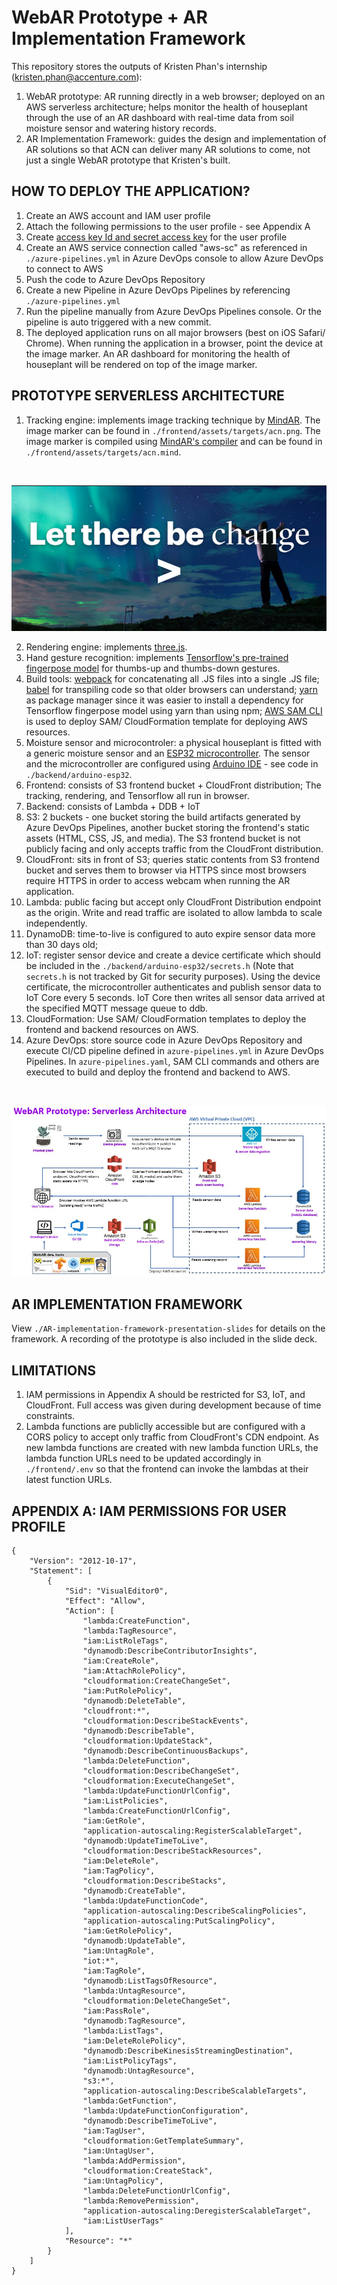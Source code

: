 # WebAR Prototype + AR Implementation Framework
This repository stores the outputs of Kristen Phan's internship (kristen.phan@accenture.com):
1. WebAR prototype: AR running directly in a web browser; deployed on an AWS serverless architecture; helps monitor the health of houseplant through the use of an AR dashboard with real-time data from soil moisture sensor and watering history records.
2. AR Implementation Framework: guides the design and implementation of AR solutions so that ACN can deliver many AR solutions to come, not just a single WebAR prototype that Kristen's built.

## HOW TO DEPLOY THE APPLICATION?
1. Create an AWS account and IAM user profile
2. Attach the following permissions to the user profile - see Appendix A
3. Create [access key Id and secret access key](https://docs.aws.amazon.com/powershell/latest/userguide/pstools-appendix-sign-up.html) for the user profile
4. Create an AWS service connection called "aws-sc" as referenced in ```./azure-pipelines.yml``` in Azure DevOps console to allow Azure DevOps to connect to AWS
5. Push the code to Azure DevOps Repository
5. Create a new Pipeline in Azure DevOps Pipelines by referencing ```./azure-pipelines.yml```
6. Run the pipeline manually from Azure DevOps Pipelines console. Or the pipeline is auto triggered with a new commit.
7. The deployed application runs on all major browsers (best on iOS Safari/ Chrome). When running the application in a browser, point the device at the image marker. An AR dashboard for monitoring the health of houseplant will be rendered on top of the image marker. 

## PROTOTYPE SERVERLESS ARCHITECTURE
1. Tracking engine: implements image tracking technique by [MindAR](https://hiukim.github.io/mind-ar-js-doc/). The image marker can be found in ```./frontend/assets/targets/acn.png```. The image marker is compiled using [MindAR's compiler](https://hiukim.github.io/mind-ar-js-doc/quick-start/compile) and can be found in ```./frontend/assets/targets/acn.mind```.
<br>

![Alt text](./frontend/assets/targets/acn.png?raw=true "Image marker")
<br>

2. Rendering engine: implements [three.js](https://threejs.org/).
3. Hand gesture recognition: implements [Tensorflow's pre-trained fingerpose model](https://github.com/andypotato/fingerpose) for thumbs-up and thumbs-down gestures.
4. Build tools: [webpack](https://webpack.js.org/) for concatenating all .JS files into a single .JS file; [babel](https://babeljs.io/) for transpiling code so that older browsers can understand; [yarn](https://yarnpkg.com/) as package manager since it was easier to install a dependency for Tensorflow fingerpose model using yarn than using npm; [AWS SAM CLI](https://docs.aws.amazon.com/serverless-application-model/latest/developerguide/serverless-sam-cli-command-reference.html) is used to deploy SAM/ CloudFormation template for deploying AWS resources.  
5. Moisture sensor and microcontroler: a physical houseplant is fitted with a generic moisture sensor and an [ESP32 microcontroller](https://www.espressif.com/en/products/socs/esp32). The sensor and the microcontroller are configured using [Arduino IDE](https://www.arduino.cc/en/software/) - see code in ```./backend/arduino-esp32```.   
6. Frontend: consists of S3 frontend bucket + CloudFront distribution; The tracking, rendering, and Tensorflow all run in browser. 
7. Backend: consists of Lambda + DDB + IoT
8. S3: 2 buckets - one bucket storing the build artifacts generated by Azure DevOps Pipelines, another bucket storing the frontend's static assets (HTML, CSS, JS, and media). The S3 frontend bucket is not publicly facing and only accepts traffic from the CloudFront distribution.
9. CloudFront: sits in front of S3; queries static contents from S3 frontend bucket and serves them to browser via HTTPS since most browsers require HTTPS in order to access webcam when running the AR application.
10. Lambda: public facing but accept only CloudFront Distribution endpoint as the origin. Write and read traffic are isolated to allow lambda to scale independently. 
11. DynamoDB: time-to-live is configured to auto expire sensor data more than 30 days old;
12. IoT: register sensor device and create a device certificate which should be included in the ```./backend/arduino-esp32/secrets.h``` (Note that ```secrets.h``` is not tracked by Git for security purposes). Using the device certificate, the microcontroller authenticates and publish sensor data to IoT Core every 5 seconds. IoT Core then writes all sensor data arrived at the specified MQTT message queue to ddb. 
13. CloudFormation: Use SAM/ CloudFormation templates to deploy the frontend and backend resources on AWS.
14. Azure DevOps: store source code in Azure DevOps Repository and execute CI/CD pipeline defined in ```azure-pipelines.yml``` in Azure DevOps Pipelines. In ```azure-pipelines.yaml```, SAM CLI commands and others are executed to build and deploy the frontend and backend to AWS. 
<br>

![Alt text](./prototype-serverless-architecture.jpg?raw=true "WebAR prototype serverless architecture")
<br>

## AR IMPLEMENTATION FRAMEWORK
View ```./AR-implementation-framework-presentation-slides``` for details on the framework. A recording of the prototype is also included in the slide deck.

## LIMITATIONS
1. IAM permissions in Appendix A should be restricted for S3, IoT, and CloudFront. Full access was given during development because of time constraints. 
2. Lambda functions are publiclly accessible but are configured with a CORS policy to accept only traffic from CloudFront's CDN endpoint. As new lambda functions are created with new lambda function URLs, the lambda function URLs need to be updated accordingly in ```./frontend/.env``` so that the frontend can invoke the lambdas at their latest function URLs.   

## APPENDIX A: IAM PERMISSIONS FOR USER PROFILE

```
{
    "Version": "2012-10-17",
    "Statement": [
        {
            "Sid": "VisualEditor0",
            "Effect": "Allow",
            "Action": [
                "lambda:CreateFunction",
                "lambda:TagResource",
                "iam:ListRoleTags",
                "dynamodb:DescribeContributorInsights",
                "iam:CreateRole",
                "iam:AttachRolePolicy",
                "cloudformation:CreateChangeSet",
                "iam:PutRolePolicy",
                "dynamodb:DeleteTable",
                "cloudfront:*",
                "cloudformation:DescribeStackEvents",
                "dynamodb:DescribeTable",
                "cloudformation:UpdateStack",
                "dynamodb:DescribeContinuousBackups",
                "lambda:DeleteFunction",
                "cloudformation:DescribeChangeSet",
                "cloudformation:ExecuteChangeSet",
                "lambda:UpdateFunctionUrlConfig",
                "iam:ListPolicies",
                "lambda:CreateFunctionUrlConfig",
                "iam:GetRole",
                "application-autoscaling:RegisterScalableTarget",
                "dynamodb:UpdateTimeToLive",
                "cloudformation:DescribeStackResources",
                "iam:DeleteRole",
                "iam:TagPolicy",
                "cloudformation:DescribeStacks",
                "dynamodb:CreateTable",
                "lambda:UpdateFunctionCode",
                "application-autoscaling:DescribeScalingPolicies",
                "application-autoscaling:PutScalingPolicy",
                "iam:GetRolePolicy",
                "dynamodb:UpdateTable",
                "iam:UntagRole",
                "iot:*",
                "iam:TagRole",
                "dynamodb:ListTagsOfResource",
                "lambda:UntagResource",
                "cloudformation:DeleteChangeSet",
                "iam:PassRole",
                "dynamodb:TagResource",
                "lambda:ListTags",
                "iam:DeleteRolePolicy",
                "dynamodb:DescribeKinesisStreamingDestination",
                "iam:ListPolicyTags",
                "dynamodb:UntagResource",
                "s3:*",
                "application-autoscaling:DescribeScalableTargets",
                "lambda:GetFunction",
                "lambda:UpdateFunctionConfiguration",
                "dynamodb:DescribeTimeToLive",
                "iam:TagUser",
                "cloudformation:GetTemplateSummary",
                "iam:UntagUser",
                "lambda:AddPermission",
                "cloudformation:CreateStack",
                "iam:UntagPolicy",
                "lambda:DeleteFunctionUrlConfig",
                "lambda:RemovePermission",
                "application-autoscaling:DeregisterScalableTarget",
                "iam:ListUserTags"
            ],
            "Resource": "*"
        }
    ]
}
```